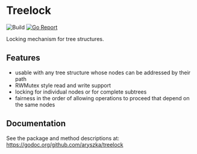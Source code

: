 # Treelock

![Build](https://github.com/aryszka/treelock/workflows/Build/badge.svg)
[![Go Report](https://goreportcard.com/badge/github.com/aryszka/treelock)](https://goreportcard.com/report/github.com/aryszka/treelock)

Locking mechanism for tree structures.

## Features

- usable with any tree structure whose nodes can be addressed by their path
- RWMutex style read and write support
- locking for individual nodes or for complete subtrees
- fairness in the order of allowing operations to proceed that depend on the same nodes

## Documentation

See the package and method descriptions at: https://godoc.org/github.com/aryszka/treelock
